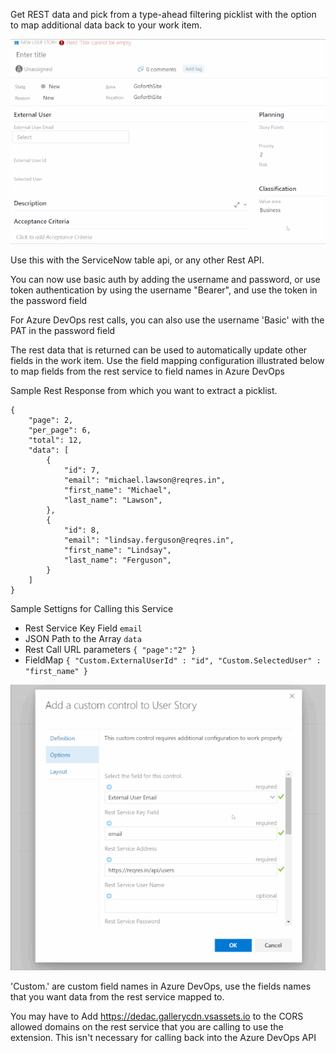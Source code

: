 Get REST data and pick from a type-ahead filtering picklist with the option to map additional data back to your work item.

![Using the Picklist](img/Usage.gif)

Use this with the ServiceNow table api, or any other Rest API.

You can now use basic auth by adding the username and password, or use token authentication by using the username "Bearer", and use the token in the password field

For Azure DevOps rest calls, you can also use the username 'Basic' with the PAT in the password field

The rest data that is returned can be used to automatically update other fields in the work item.
Use the field mapping configuration illustrated below to map fields from the rest service to field names in Azure DevOps

Sample Rest Response from which you want to extract a picklist.
```
{
    "page": 2,
    "per_page": 6,
    "total": 12,
    "data": [
        {
            "id": 7,
            "email": "michael.lawson@reqres.in",
            "first_name": "Michael",
            "last_name": "Lawson",
        },
        {
            "id": 8,
            "email": "lindsay.ferguson@reqres.in",
            "first_name": "Lindsay",
            "last_name": "Ferguson",
        }
    ]
}
```

Sample Settigns for Calling this Service

- Rest Service Key Field ```email```
- JSON Path to the Array ```data```
- Rest Call URL parameters ```{ "page":"2" }```
- FieldMap ```{ "Custom.ExternalUserId" : "id", "Custom.SelectedUser" : "first_name" }```

![Settings Form](img/Settings.gif)

'Custom.' are custom field names in Azure DevOps, use the fields names that you want data from the rest service mapped to.

You may have to Add https://dedac.gallerycdn.vsassets.io to the CORS allowed domains on the rest service that you are calling to use the extension.  This isn't necessary for calling back into the Azure DevOps API

